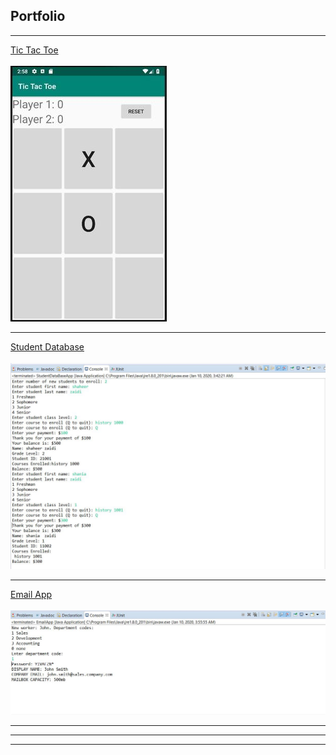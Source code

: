 ## Portfolio

---

[Tic Tac Toe](https://github.com/shaheerzaidi/TicTacToe)
<br>
<br>
<img src="images/tictactoe.jpg?raw=true"/>

---
[Student Database](https://github.com/shaheerzaidi/StudentDataBaseApp)
<br>
<br>
<img src="images/student db.JPG"/>

---
[Email App](https://github.com/shaheerzaidi/EmailApp)
<br>
<br>
<img src="images/email2.JPG?raw=true"/>

---



---




---

